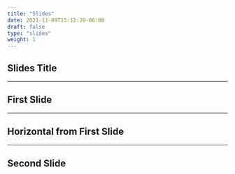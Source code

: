 ```yaml
---
title: "Slides"
date: 2021-11-09T15:12:20-06:00
draft: false
type: "slides"
weight: 1
---
```


## Slides Title

---

## First Slide

___

## Horizontal from First Slide

---

## Second Slide
